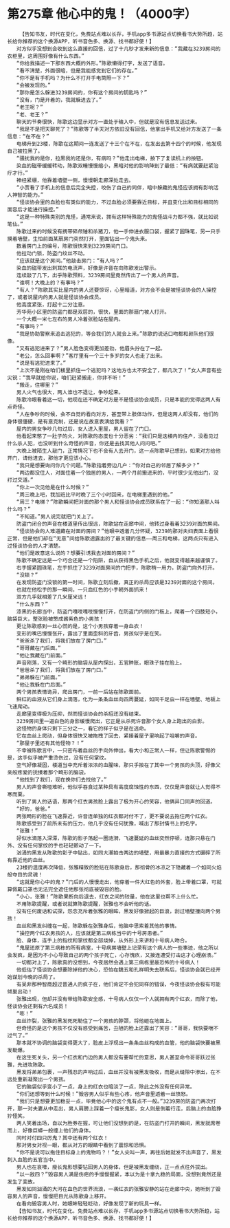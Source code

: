 # 第275章 他心中的鬼！（4000字）
        【告知书友，时代在变化，免费站点难以长存，手机app多书源站点切换看书大势所趋，站长给你推荐的这个换源APP，听书音色多、换源、找书都好使！】
       对方似乎没想到会收到这么直接的回信，过了十几秒才发来新的信息：“我藏在3239房间的衣柜里，这周围好像有什么东西。”
       “你给我描述一下那东西大概的外形。”陈歌懒得打字，发送了语音。
       “看不清楚，外面很暗，但是我能感觉到它们的存在。”
       “你不是有手机吗？为什么不打开手电筒照一下？”
       “会被发现的。”
       “那你是怎么躲进3239房间的，你有这个房间的钥匙吗？”
       “没有，门是开着的，我就躲进去了。”
       “老王呢？”
       “老、老王？”
       聊天的节奏很快，陈歌这边显示对方一直处于输入中，但就是没有信息发送过来。
       “我是不是把天聊死了？”陈歌等了半天对方依旧没有回信，他拿出手机又给对方发送了一条信息：“在不在？”
       电梯升到23楼，陈歌在这期间一连发送了十三个在不在，在发出去第十四个的时候，他发现自己被拉黑了。
       “骚扰我的是你，拉黑我的还是你，有病吗？”他走出电梯，按下了复读机上的按钮。
       染血的磁带缓缓转动，陈歌双瞳慢慢缩小，黑暗对他的影响降到了最低：“有病就要赶紧治疗才行。”
       神经紧绷，他靠着墙壁一侧，慢慢朝走廊深处走去。
       “小贾看了手机上的信息后完全失控，咬伤了自己的同伴，暗中躲藏的鬼怪应该拥有影响活人神智的能力。”
       “怪谈协会里的血脸也有类似的能力，不过血脸必须要靠近目标，并且变化出和目标相同的面容后才能进行操控。”
       “这是一种特殊类别的鬼怪，通常来说，拥有这样特殊能力的鬼怪战斗力都不强，就比如说笔仙。”
       陈歌过来的时候没有携带碎颅锤和杀猪刀，他一手伸进衣服口袋，握紧了圆珠笔，另一只手摸着墙壁，生怕前面某扇房门突然打开，里面钻出一个鬼头来。
       数着房门上的编号，陈歌很快来到3239房间门口。
       他拉动门锁，防盗门纹丝不动。
       “应该就是这个房间。”他敲击房门：“有人吗？”
       染血的磁带发出刺耳的电流声，好像是许音在向陈歌发出警示。
       连续敲了几下，出乎陈歌预料，3239房间里竟然传出了一个男人的声音。
       “谁啊！大晚上的？有事吗？”
       “有人？”陈歌其实比屋内的男人还要惊讶，心里暗道，对方会不会是被怪谈协会的人操控了，或者说屋内的男人就是怪谈协会成员。
       他高度紧张，打起十二分注意。
       芳华苑小区里的防盗门都是双层的，很快，里面的那扇门被人打开。
       一个大概一米七左右的男人冷着张脸站在屋内。
       “有事吗？”
       “我是协助警察来追击逃犯的，等会我们的人就会上来。”陈歌的说话口吻都和颜队他们很像。
       “又有逃犯进来了？”男人脸色变得更加差劲，他眉头拧在了一起。
       “老公，怎么回事啊？”客厅里有一个三十多岁的女人也走了出来。
       “说是有逃犯进来了。”
       “上次不是刚在咱们楼里抓住一个逃犯吗？这地方也太不安全了，都几次了！”女人声音有些尖锐：“我早就给你说，咱们赶紧搬走，你非不听！”
       “搬走，住哪里？”
       男人火气也很大，两人谁也不退让，争吵起来。
       陈歌冷眼看着这一切，他现在还不确定对方是不是怪谈协会成员，只是本能的觉得这两人有点奇怪。
       “人在争吵的时候，会不自觉的看向对方，甚至带上肢体动作，但是这两人却没有，他们的身体很僵硬，是有意克制，还是说在故意表演给我看？”
       屋内的男女争吵几句过后，女人进入里屋，男人留在了门口。
       他看起来憋了一肚子的火，对陈歌的态度也十分恶劣：“我们只是这楼内的住户，没看见过什么杀人犯，也没听到什么奇怪的声音，你还是去找其他人问问吧。”
       大晚上被陌生人敲门，正常情况下也不会有人去开门，这一点陈歌早已想到，如果对方给他开门，请他进去，那他才更应该小心。
       “我只是想要询问你几个问题。”陈歌指着旁边几户：“你对自己的邻居了解多少？”
       “两边都没住人，对面住着一个独居的男人，一两个月前搬进来的，平时很少见他出门，没打过交道。”
       “你上一次见他是在什么时候？”
       “周三晚上吧，我加班比平时晚了三个小时回来，在电梯里遇到的他。”
       “周三？电梯？”陈歌瞬间把对面的那个男人和怪谈协会成员联系在了一起：“你知道那人叫什么吗？”
       “不知道。”男人说完就把门关上了。
       防盗门闭合的声音在楼道里传出很远，陈歌站在走廊中间，他转过身看着3239对面的房间。
       “怪谈协会的人难道藏在对面的房间？”他眼中透着几分怀疑，3239的那对夫妇表面上看很正常，但是他们却在“无意”间给陈歌透露出的了最关键的信息——周三和电梯，这两点只有进入过怪谈协会的人才清楚。
       “他们是故意这么说的？想要引诱我去对面的房间？”
       陈歌不确定这是一个巧合还是一个陷阱，自从获得黑色手机之后，他就变得越来越谨慎了。
       右手握紧圆珠笔，左手抓住了3239对面房间的门把手，陈歌稍一用力，防盗门向外打开。
       “没锁？”
       在发现防盗门没锁的第一时间，陈歌立刻后撤，真正的杀局应该是3239对面的这个房间。
       也就在他松手的那一瞬间，一只血红色的小手朝外面抓来！
       双方几乎就相差了几米厘米远！
       “什么东西？”
       漆黑的长廊当中，防盗门嘎吱嘎吱慢慢打开，在防盗门内侧的门板上，爬着一个四肢短小，脑袋巨大，整张脸被憋成酱紫色的小男孩！
       更让陈歌感到一丝心慌的是，这个小男孩穿着一身血衣！
       变形的嘴巴慢慢张开，露出了里面歪斜的牙齿，男孩似乎是在笑。
       “爸爸杀了我们，将我们放在了房门口。”
       “哥哥藏在门后面。”
       “他让我藏在门前面。”
       声音刚落，又有一个畸形的脑袋从屋内探出，五官肿胀，眼珠子挂在脸上。
       “爸爸杀了我们，将我们放在了房门口。”
       “弟弟躲在门前面。”
       “他让我躲在门后面。”
       两个男孩表情诡异，爬出房门，一前一后站在陈歌面前。
       鲜红的血液从它们身上滴落，化为一条条血丝向四周蔓延，如同千足虫一样在墙壁、地板上飞速爬动。
       走廊里变得极为压抑，然而怪谈协会的杀招还没有结束。
       3239房间里一道白色的身影缓慢爬出，它正是从杀死许音那个女人身上跑出的白影。
       这怪物的身体只剩下三分之一，看它的样子似乎是在逃命。
       它在血丝上爬动，但身体很快又被拖拽了回去，紧接着屋子里响起了咀嚼的声音。
       “那屋子里还有其他怪物？！”
       不幸被陈歌言中，一只密布着血丝的手向外伸出，看大小和正常人一样，但让陈歌警惕的是，这手似乎被严重烫伤过，没有任何掌纹。
       空气好像凝固，楼道当中充斥着浓浓的血腥味，那只手按在了其中一个男孩的头顶，好像父亲般疼爱的抚摸着那个畸形的脑袋。
       “他找到了我们，现在换你们去找他了。”
       男人的声音嘶哑难听，他似乎吞食过某种具有高度腐蚀性的东西，仅仅是声音就让人觉得不寒而栗。
       听到了男人的话语，那两个红衣男孩脸上露出了极为开心的笑容，他俩异口同声的回道。
       “好的，爸爸。”
       两张畸形的脸在飞速靠近，许音连单独的红衣都对付不了，更不要说去拖住两个红衣。
       陈歌感受到了前所未有的压力，他几乎没有任何犹豫，喊出了那封情书上的名字。
       “张雅！”
       好似水滴落入深潭，陈歌的影子荡起一圈涟漪，飞速蔓延的血丝突然停顿，连那只悬在门外、没有任何掌纹的手也轻轻颤动了一下。
       汹涌的黑发从陈歌的影子中钻出，如同大潮拍击两边的墙壁，用最暴力直接的方式碾碎了所有靠近他的血丝。
       23楼的温度再次降低，张雅精致的脸贴在陈歌身后，那彻骨的冰凉之下隐藏着一个如同火焰般夺目的灵魂！
       “这就是你心中的鬼？”门后的人慢慢走出，他穿着一件大红色的外套，脸上带着口罩，可就算佩戴口罩也无法完全遮住他那张彻底被毁容的脸。
       “小心，张雅！”陈歌果断向后退去，红衣之间的较量，他在这里也帮不上什么忙。
       不用陈歌提醒，或者说就算陈歌提醒，张雅也不会听他的话。
       没有任何废话和试探，怨念充斥着张雅的眼眸，黑发好像掀起的巨浪，刮过墙壁撞向两个男孩！
       血丝和黑发纠缠在一起，陈歌躲在张雅身后，他脑中思索着其他的事情。
       “操控两个红衣男孩的人，应该就是第三病栋当中的十号房患者。”
       脸、身体，连手上的指纹和掌纹都全部烧掉，从外形上来讲和十号病人吻合。
       “鬼屋还原了第三病栋的所有病室，十号病房墙壁上记录有这个病人的一些事迹，他之所以会发疯，是因为不小心导致自己的两个孩子死亡，心存愧疚，又接连遭受打击这才心理崩溃。”
       一切都对上了，陈歌真的没想到，今夜居然会遇上第三病栋里最恐怖的十号病人！
       他低估了怪谈协会想要除掉他的决心，恐怕在魏五和孔祥明失去联系后，怪谈协会就已经开始谋划今晚的杀局了。
       有吴非那种智商超过普通人的疯子在，他们肯定不会犯同样的错误，今夜怪谈协会极有可能倾巢出动！
       张雅出现，但却并没有带给陈歌安全感，十号病人仅仅一个人就拥有两个红衣，而除了他，怪谈协会还剩有六名成员！
       “嘭！”
       血丝炸裂，张雅的黑发死死勒住了一个男孩的脖颈，将他砸在地面上。
       但奇怪的是这个男孩不仅没有感受到痛苦，丑陋的脸上还露出了笑容：“哥哥，我快要喘不过气了。”
       那本就不协调的脑袋变得更大了，脸皮上浮现出一条条血丝构成的血管，他的脑袋快要被黑发勒爆。
       在这生死关头，另一个红衣和门边的男人都没有要帮忙的意思，男人甚至命令哥哥跃过张雅，先进攻陈歌。
       黑发将弟弟包裹，一声残忍的声响过后，血丝并没有被黑发吸收，而是从缝隙中渗出，在不远处重新凝聚出一个男孩。
       它的脑袋似乎变小了一点，身上的红衣也暗淡了一点，除此之外没有任何异常。
       “你们还想等到什么时候！”毁容男人似乎有些心疼，他声音里透着一丝愤怒。
       “我们只是想要更加稳妥一点，毕竟他心中的这个鬼有点不一般。”3239房的防盗门再次打开，那一对夫妻从中走出，男人肩膀上踩着一个瘦长鬼影，女人则是倒着行走，后脑上的血脸狰狞怪笑。
       两人笑着出场，自以为胜券在握，可让他们没想到的是，在防盗门打开的瞬间，黑发就席卷而上，好像巨蟒一般缠上他们的身体。
       同时对付四只厉鬼？其中还有两个红衣！
       那对男女对视一眼，都从对方的眼睛中看到了震惊和恐惧。
       “你不是说可以拖住目标身上的鬼物吗？！”女人尖叫一声，再往后她就发不出声音了，黑发刺入血脸的五官当中。
       男人也在哀嚎，瘦长鬼影想要钻回男人的身体，但是被黑发缠绕，正一点点往外拔出。
       “以一敌四？”毁容男人满是伤疤的手慢慢握紧，本以为是十拿九稳的局面，没想到竟然还是发生了变故。
       黑发如同汹涌的大河在血色的世界流浪，一袭红衣的张雅安静的站在走廊中央，她听到了毁容男人的声音，慢慢把目光从陈歌身上移开。
       在看向毁容男人时，她眼眸轻轻眨动，好像发现了新的玩具一样。
       【告知书友，时代在变化，免费站点难以长存，手机app多书源站点切换看书大势所趋，站长给你推荐的这个换源APP，听书音色多、换源、找书都好使！】